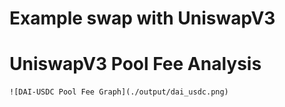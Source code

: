 # Example swap with UniswapV3

# UniswapV3 Pool Fee Analysis

    ![DAI-USDC Pool Fee Graph](./output/dai_usdc.png)